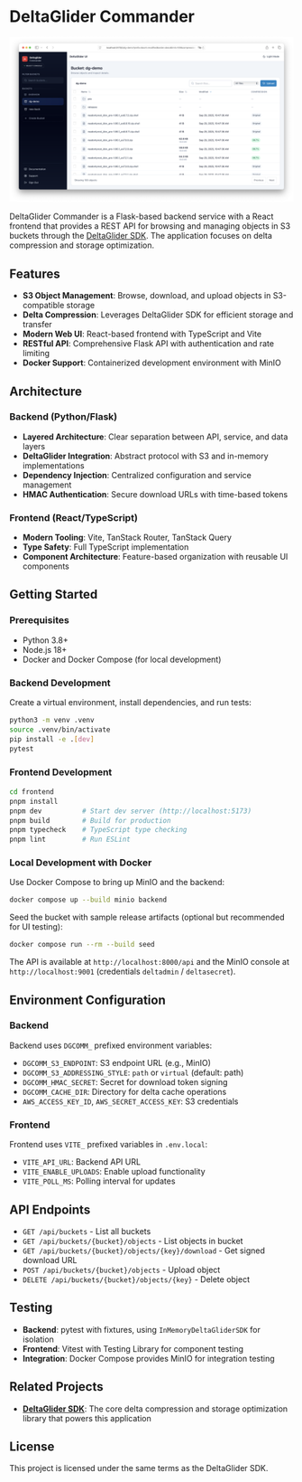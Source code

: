 # DeltaGlider Commander

![DeltaGlider Commander UI](dg_screenshot.png)

DeltaGlider Commander is a Flask-based backend service with a React frontend that provides a REST API for browsing and managing objects in S3 buckets through the [DeltaGlider SDK](https://github.com/beshu-tech/deltaglider). The application focuses on delta compression and storage optimization.

## Features

- **S3 Object Management**: Browse, download, and upload objects in S3-compatible storage
- **Delta Compression**: Leverages DeltaGlider SDK for efficient storage and transfer
- **Modern Web UI**: React-based frontend with TypeScript and Vite
- **RESTful API**: Comprehensive Flask API with authentication and rate limiting
- **Docker Support**: Containerized development environment with MinIO

## Architecture

### Backend (Python/Flask)
- **Layered Architecture**: Clear separation between API, service, and data layers
- **DeltaGlider Integration**: Abstract protocol with S3 and in-memory implementations
- **Dependency Injection**: Centralized configuration and service management
- **HMAC Authentication**: Secure download URLs with time-based tokens

### Frontend (React/TypeScript)
- **Modern Tooling**: Vite, TanStack Router, TanStack Query
- **Type Safety**: Full TypeScript implementation
- **Component Architecture**: Feature-based organization with reusable UI components

## Getting Started

### Prerequisites
- Python 3.8+
- Node.js 18+
- Docker and Docker Compose (for local development)

### Backend Development

Create a virtual environment, install dependencies, and run tests:

```bash
python3 -m venv .venv
source .venv/bin/activate
pip install -e .[dev]
pytest
```

### Frontend Development

```bash
cd frontend
pnpm install
pnpm dev          # Start dev server (http://localhost:5173)
pnpm build        # Build for production
pnpm typecheck    # TypeScript type checking
pnpm lint         # Run ESLint
```

### Local Development with Docker

Use Docker Compose to bring up MinIO and the backend:

```bash
docker compose up --build minio backend
```

Seed the bucket with sample release artifacts (optional but recommended for UI testing):

```bash
docker compose run --rm --build seed
```

The API is available at `http://localhost:8000/api` and the MinIO console at `http://localhost:9001` (credentials `deltadmin` / `deltasecret`).

## Environment Configuration

### Backend
Backend uses `DGCOMM_` prefixed environment variables:

- `DGCOMM_S3_ENDPOINT`: S3 endpoint URL (e.g., MinIO)
- `DGCOMM_S3_ADDRESSING_STYLE`: `path` or `virtual` (default: path)
- `DGCOMM_HMAC_SECRET`: Secret for download token signing
- `DGCOMM_CACHE_DIR`: Directory for delta cache operations
- `AWS_ACCESS_KEY_ID`, `AWS_SECRET_ACCESS_KEY`: S3 credentials

### Frontend
Frontend uses `VITE_` prefixed variables in `.env.local`:

- `VITE_API_URL`: Backend API URL
- `VITE_ENABLE_UPLOADS`: Enable upload functionality
- `VITE_POLL_MS`: Polling interval for updates

## API Endpoints

- `GET /api/buckets` - List all buckets
- `GET /api/buckets/{bucket}/objects` - List objects in bucket
- `GET /api/buckets/{bucket}/objects/{key}/download` - Get signed download URL
- `POST /api/buckets/{bucket}/objects` - Upload object
- `DELETE /api/buckets/{bucket}/objects/{key}` - Delete object

## Testing

- **Backend**: pytest with fixtures, using `InMemoryDeltaGliderSDK` for isolation
- **Frontend**: Vitest with Testing Library for component testing
- **Integration**: Docker Compose provides MinIO for integration testing

## Related Projects

- **[DeltaGlider SDK](https://github.com/beshu-tech/deltaglider)**: The core delta compression and storage optimization library that powers this application

## License

This project is licensed under the same terms as the DeltaGlider SDK.
